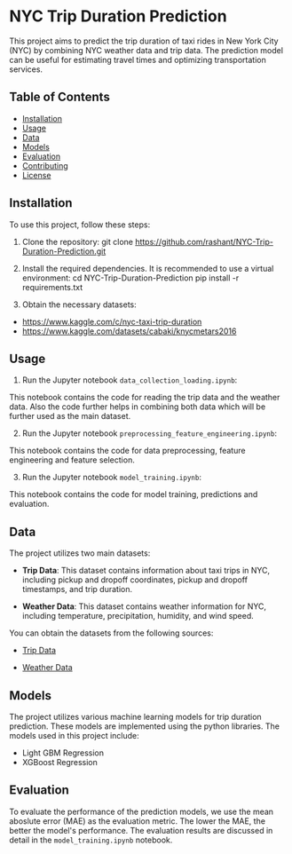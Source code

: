 # NYC Trip Duration Prediction

This project aims to predict the trip duration of taxi rides in New York City (NYC) by combining NYC weather data and trip data. The prediction model can be useful for estimating travel times and optimizing transportation services.

## Table of Contents

- [Installation](#installation)
- [Usage](#usage)
- [Data](#data)
- [Models](#models)
- [Evaluation](#evaluation)
- [Contributing](#contributing)
- [License](#license)

## Installation

To use this project, follow these steps:

1. Clone the repository:
git clone https://github.com/rashant/NYC-Trip-Duration-Prediction.git


2. Install the required dependencies. It is recommended to use a virtual environment:
cd NYC-Trip-Duration-Prediction
pip install -r requirements.txt

3. Obtain the necessary datasets:
- https://www.kaggle.com/c/nyc-taxi-trip-duration
- https://www.kaggle.com/datasets/cabaki/knycmetars2016

## Usage

1. Run the Jupyter notebook `data_collection_loading.ipynb`:

This notebook contains the code for reading the trip data and the weather data. Also the code further helps in combining both data which will be further used as the main dataset.

2. Run the Jupyter notebook `preprocessing_feature_engineering.ipynb`:

This notebook contains the code for data preprocessing, feature engineering and feature selection.

3. Run the Jupyter notebook `model_training.ipynb`:

This notebook contains the code for model training, predictions and evaluation.

## Data

The project utilizes two main datasets:

- **Trip Data**: This dataset contains information about taxi trips in NYC, including pickup and dropoff coordinates, pickup and dropoff timestamps, and trip duration.

- **Weather Data**: This dataset contains weather information for NYC, including temperature, precipitation, humidity, and wind speed. 

You can obtain the datasets from the following sources:

- [Trip Data](https://www.kaggle.com/c/nyc-taxi-trip-duration)

- [Weather Data]([https://openweathermap.org/](https://www.kaggle.com/datasets/cabaki/knycmetars2016))


## Models

The project utilizes various machine learning models for trip duration prediction. These models are implemented using the python libraries. The models used in this project include:

- Light GBM Regression
- XGBoost Regression


## Evaluation

To evaluate the performance of the prediction models, we use the mean aboslute error (MAE) as the evaluation metric. The lower the MAE, the better the model's performance. The evaluation results are discussed in detail in the `model_training.ipynb` notebook.
